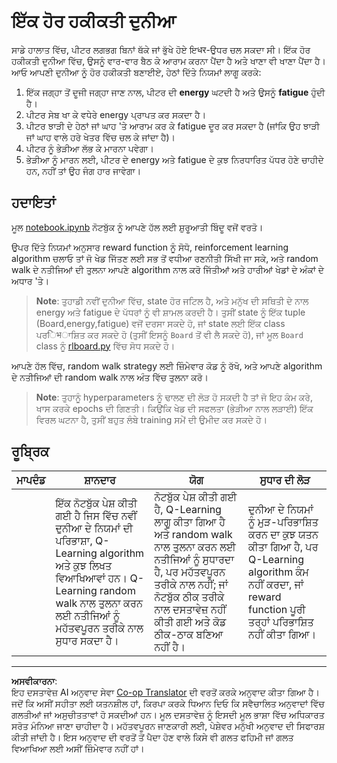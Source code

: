 <!--
CO_OP_TRANSLATOR_METADATA:
{
  "original_hash": "68394b2102d3503882e5e914bd0ff5c1",
  "translation_date": "2025-08-29T18:13:49+00:00",
  "source_file": "8-Reinforcement/1-QLearning/assignment.md",
  "language_code": "pa"
}
-->
# ਇੱਕ ਹੋਰ ਹਕੀਕਤੀ ਦੁਨੀਆ

ਸਾਡੇ ਹਾਲਾਤ ਵਿੱਚ, ਪੀਟਰ ਲਗਭਗ ਬਿਨਾਂ ਥੱਕੇ ਜਾਂ ਭੁੱਖੇ ਹੋਏ ਇधर-ਉਧਰ ਚਲ ਸਕਦਾ ਸੀ। ਇੱਕ ਹੋਰ ਹਕੀਕਤੀ ਦੁਨੀਆ ਵਿੱਚ, ਉਸਨੂੰ ਵਾਰ-ਵਾਰ ਬੈਠ ਕੇ ਆਰਾਮ ਕਰਨਾ ਪੈਂਦਾ ਹੈ ਅਤੇ ਖਾਣਾ ਵੀ ਖਾਣਾ ਪੈਂਦਾ ਹੈ। ਆਓ ਆਪਣੀ ਦੁਨੀਆ ਨੂੰ ਹੋਰ ਹਕੀਕਤੀ ਬਣਾਈਏ, ਹੇਠਾਂ ਦਿੱਤੇ ਨਿਯਮਾਂ ਲਾਗੂ ਕਰਕੇ:

1. ਇੱਕ ਜਗ੍ਹਾ ਤੋਂ ਦੂਜੀ ਜਗ੍ਹਾ ਜਾਣ ਨਾਲ, ਪੀਟਰ ਦੀ **energy** ਘਟਦੀ ਹੈ ਅਤੇ ਉਸਨੂੰ **fatigue** ਹੁੰਦੀ ਹੈ।
2. ਪੀਟਰ ਸੇਬ ਖਾ ਕੇ ਵਧੇਰੇ energy ਪ੍ਰਾਪਤ ਕਰ ਸਕਦਾ ਹੈ।
3. ਪੀਟਰ ਝਾੜੀ ਦੇ ਹੇਠਾਂ ਜਾਂ ਘਾਹ 'ਤੇ ਆਰਾਮ ਕਰ ਕੇ fatigue ਦੂਰ ਕਰ ਸਕਦਾ ਹੈ (ਜਾਂਕਿ ਉਹ ਝਾੜੀ ਜਾਂ ਘਾਹ ਵਾਲੇ ਹਰੇ ਖੇਤਰ ਵਿੱਚ ਚਲ ਕੇ ਜਾਂਦਾ ਹੈ)।
4. ਪੀਟਰ ਨੂੰ ਭੇੜੀਆ ਲੱਭ ਕੇ ਮਾਰਨਾ ਪਵੇਗਾ।
5. ਭੇੜੀਆ ਨੂੰ ਮਾਰਨ ਲਈ, ਪੀਟਰ ਦੇ energy ਅਤੇ fatigue ਦੇ ਕੁਝ ਨਿਰਧਾਰਿਤ ਪੱਧਰ ਹੋਣੇ ਚਾਹੀਦੇ ਹਨ, ਨਹੀਂ ਤਾਂ ਉਹ ਜੰਗ ਹਾਰ ਜਾਵੇਗਾ।

## ਹਦਾਇਤਾਂ

ਮੂਲ [notebook.ipynb](notebook.ipynb) ਨੋਟਬੁੱਕ ਨੂੰ ਆਪਣੇ ਹੱਲ ਲਈ ਸ਼ੁਰੂਆਤੀ ਬਿੰਦੂ ਵਜੋਂ ਵਰਤੋ।

ਉਪਰ ਦਿੱਤੇ ਨਿਯਮਾਂ ਅਨੁਸਾਰ reward function ਨੂੰ ਸੋਧੋ, reinforcement learning algorithm ਚਲਾਓ ਤਾਂ ਜੋ ਖੇਡ ਜਿੱਤਣ ਲਈ ਸਭ ਤੋਂ ਵਧੀਆ ਰਣਨੀਤੀ ਸਿੱਖੀ ਜਾ ਸਕੇ, ਅਤੇ random walk ਦੇ ਨਤੀਜਿਆਂ ਦੀ ਤੁਲਨਾ ਆਪਣੇ algorithm ਨਾਲ ਕਰੋ ਜਿੱਤੀਆਂ ਅਤੇ ਹਾਰੀਆਂ ਖੇਡਾਂ ਦੇ ਅੰਕਾਂ ਦੇ ਅਧਾਰ 'ਤੇ।

> **Note**: ਤੁਹਾਡੀ ਨਵੀਂ ਦੁਨੀਆ ਵਿੱਚ, state ਹੋਰ ਜਟਿਲ ਹੈ, ਅਤੇ ਮਨੁੱਖ ਦੀ ਸਥਿਤੀ ਦੇ ਨਾਲ energy ਅਤੇ fatigue ਦੇ ਪੱਧਰਾਂ ਨੂੰ ਵੀ ਸ਼ਾਮਲ ਕਰਦੀ ਹੈ। ਤੁਸੀਂ state ਨੂੰ ਇੱਕ tuple (Board,energy,fatigue) ਵਜੋਂ ਦਰਸਾ ਸਕਦੇ ਹੋ, ਜਾਂ state ਲਈ ਇੱਕ class ਪਰिभਾਸ਼ਿਤ ਕਰ ਸਕਦੇ ਹੋ (ਤੁਸੀਂ ਇਸਨੂੰ `Board` ਤੋਂ ਵੀ ਲੈ ਸਕਦੇ ਹੋ), ਜਾਂ ਮੂਲ `Board` class ਨੂੰ [rlboard.py](../../../../8-Reinforcement/1-QLearning/rlboard.py) ਵਿੱਚ ਸੋਧ ਸਕਦੇ ਹੋ।

ਆਪਣੇ ਹੱਲ ਵਿੱਚ, random walk strategy ਲਈ ਜ਼ਿੰਮੇਵਾਰ ਕੋਡ ਨੂੰ ਰੱਖੋ, ਅਤੇ ਆਪਣੇ algorithm ਦੇ ਨਤੀਜਿਆਂ ਦੀ random walk ਨਾਲ ਅੰਤ ਵਿੱਚ ਤੁਲਨਾ ਕਰੋ।

> **Note**: ਤੁਹਾਨੂੰ hyperparameters ਨੂੰ ਢਾਲਣ ਦੀ ਲੋੜ ਹੋ ਸਕਦੀ ਹੈ ਤਾਂ ਜੋ ਇਹ ਕੰਮ ਕਰੇ, ਖਾਸ ਕਰਕੇ epochs ਦੀ ਗਿਣਤੀ। ਕਿਉਂਕਿ ਖੇਡ ਦੀ ਸਫਲਤਾ (ਭੇੜੀਆ ਨਾਲ ਲੜਾਈ) ਇੱਕ ਵਿਰਲ ਘਟਨਾ ਹੈ, ਤੁਸੀਂ ਬਹੁਤ ਲੰਬੇ training ਸਮੇਂ ਦੀ ਉਮੀਦ ਕਰ ਸਕਦੇ ਹੋ।

## ਰੂਬ੍ਰਿਕ

| ਮਾਪਦੰਡ | ਸ਼ਾਨਦਾਰ                                                                                                                                                                                             | ਯੋਗ                                                                                                                                                                                | ਸੁਧਾਰ ਦੀ ਲੋੜ                                                                                                                          |
| -------- | ----------------------------------------------------------------------------------------------------------------------------------------------------------------------------------------------------- | --------------------------------------------------------------------------------------------------------------------------------------------------------------------------------------- | ------------------------------------------------------------------------------------------------------------------------------------------ |
|          | ਇੱਕ ਨੋਟਬੁੱਕ ਪੇਸ਼ ਕੀਤੀ ਗਈ ਹੈ ਜਿਸ ਵਿੱਚ ਨਵੀਂ ਦੁਨੀਆ ਦੇ ਨਿਯਮਾਂ ਦੀ ਪਰਿਭਾਸ਼ਾ, Q-Learning algorithm ਅਤੇ ਕੁਝ ਲਿਖਤ ਵਿਆਖਿਆਵਾਂ ਹਨ। Q-Learning random walk ਨਾਲ ਤੁਲਨਾ ਕਰਨ ਲਈ ਨਤੀਜਿਆਂ ਨੂੰ ਮਹੱਤਵਪੂਰਨ ਤਰੀਕੇ ਨਾਲ ਸੁਧਾਰ ਸਕਦਾ ਹੈ। | ਨੋਟਬੁੱਕ ਪੇਸ਼ ਕੀਤੀ ਗਈ ਹੈ, Q-Learning ਲਾਗੂ ਕੀਤਾ ਗਿਆ ਹੈ ਅਤੇ random walk ਨਾਲ ਤੁਲਨਾ ਕਰਨ ਲਈ ਨਤੀਜਿਆਂ ਨੂੰ ਸੁਧਾਰਦਾ ਹੈ, ਪਰ ਮਹੱਤਵਪੂਰਨ ਤਰੀਕੇ ਨਾਲ ਨਹੀਂ; ਜਾਂ ਨੋਟਬੁੱਕ ਠੀਕ ਤਰੀਕੇ ਨਾਲ ਦਸਤਾਵੇਜ਼ ਨਹੀਂ ਕੀਤੀ ਗਈ ਅਤੇ ਕੋਡ ਠੀਕ-ਠਾਕ ਬਣਿਆ ਨਹੀਂ ਹੈ। | ਦੁਨੀਆ ਦੇ ਨਿਯਮਾਂ ਨੂੰ ਮੁੜ-ਪਰਿਭਾਸ਼ਿਤ ਕਰਨ ਦਾ ਕੁਝ ਯਤਨ ਕੀਤਾ ਗਿਆ ਹੈ, ਪਰ Q-Learning algorithm ਕੰਮ ਨਹੀਂ ਕਰਦਾ, ਜਾਂ reward function ਪੂਰੀ ਤਰ੍ਹਾਂ ਪਰਿਭਾਸ਼ਿਤ ਨਹੀਂ ਕੀਤਾ ਗਿਆ। |

---

**ਅਸਵੀਕਾਰਨਾ**:  
ਇਹ ਦਸਤਾਵੇਜ਼ AI ਅਨੁਵਾਦ ਸੇਵਾ [Co-op Translator](https://github.com/Azure/co-op-translator) ਦੀ ਵਰਤੋਂ ਕਰਕੇ ਅਨੁਵਾਦ ਕੀਤਾ ਗਿਆ ਹੈ। ਜਦੋਂ ਕਿ ਅਸੀਂ ਸਹੀਤਾ ਲਈ ਯਤਨਸ਼ੀਲ ਹਾਂ, ਕਿਰਪਾ ਕਰਕੇ ਧਿਆਨ ਦਿਓ ਕਿ ਸਵੈਚਾਲਿਤ ਅਨੁਵਾਦਾਂ ਵਿੱਚ ਗਲਤੀਆਂ ਜਾਂ ਅਸੁਚੀਤਤਾਵਾਂ ਹੋ ਸਕਦੀਆਂ ਹਨ। ਮੂਲ ਦਸਤਾਵੇਜ਼ ਨੂੰ ਇਸਦੀ ਮੂਲ ਭਾਸ਼ਾ ਵਿੱਚ ਅਧਿਕਾਰਤ ਸਰੋਤ ਮੰਨਿਆ ਜਾਣਾ ਚਾਹੀਦਾ ਹੈ। ਮਹੱਤਵਪੂਰਨ ਜਾਣਕਾਰੀ ਲਈ, ਪੇਸ਼ੇਵਰ ਮਨੁੱਖੀ ਅਨੁਵਾਦ ਦੀ ਸਿਫਾਰਸ਼ ਕੀਤੀ ਜਾਂਦੀ ਹੈ। ਇਸ ਅਨੁਵਾਦ ਦੀ ਵਰਤੋਂ ਤੋਂ ਪੈਦਾ ਹੋਣ ਵਾਲੇ ਕਿਸੇ ਵੀ ਗਲਤ ਫਹਿਮੀ ਜਾਂ ਗਲਤ ਵਿਆਖਿਆ ਲਈ ਅਸੀਂ ਜ਼ਿੰਮੇਵਾਰ ਨਹੀਂ ਹਾਂ।